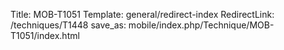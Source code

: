 Title: MOB-T1051
Template: general/redirect-index
RedirectLink: /techniques/T1448
save_as: mobile/index.php/Technique/MOB-T1051/index.html